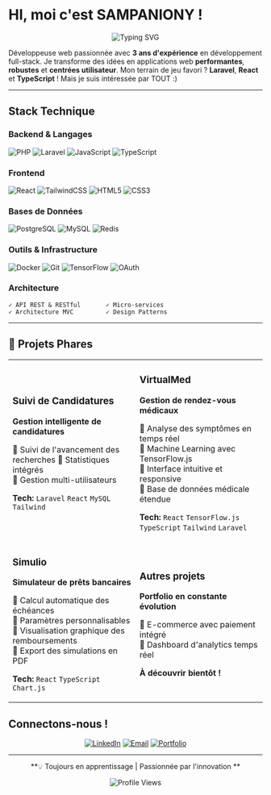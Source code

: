 # HI, moi c'est SAMPANIONY !

<div align="center">
  
  ![Typing SVG](https://readme-typing-svg.demolab.com?font=Fira+Code&weight=600&size=28&duration=3000&pause=1000&color=6366F1&center=true&vCenter=true&repeat=true&width=600&lines=Développeuse+Full-Stack+Passionnée;3+ans+d'expérience;Création+d'apps+innovantes)

</div>

Développeuse web passionnée avec **3 ans d'expérience** en développement full-stack. Je transforme des idées en applications web **performantes**, **robustes** et **centrées utilisateur**. 
Mon terrain de jeu favori ? **Laravel**, **React** et **TypeScript** ! Mais je suis intéressée par TOUT :)

---

## Stack Technique

### Backend & Langages
![PHP](https://img.shields.io/badge/PHP-777BB4?style=for-the-badge&logo=php&logoColor=white)
![Laravel](https://img.shields.io/badge/Laravel_12-FF2D20?style=for-the-badge&logo=laravel&logoColor=white)
![JavaScript](https://img.shields.io/badge/JavaScript-F7DF1E?style=for-the-badge&logo=javascript&logoColor=black)
![TypeScript](https://img.shields.io/badge/TypeScript-3178C6?style=for-the-badge&logo=typescript&logoColor=white)

### Frontend
![React](https://img.shields.io/badge/React_18-61DAFB?style=for-the-badge&logo=react&logoColor=black)
![TailwindCSS](https://img.shields.io/badge/Tailwind_CSS-06B6D4?style=for-the-badge&logo=tailwindcss&logoColor=white)
![HTML5](https://img.shields.io/badge/HTML5-E34F26?style=for-the-badge&logo=html5&logoColor=white)
![CSS3](https://img.shields.io/badge/CSS3-1572B6?style=for-the-badge&logo=css3&logoColor=white)

### Bases de Données
![PostgreSQL](https://img.shields.io/badge/PostgreSQL-316192?style=for-the-badge&logo=postgresql&logoColor=white)
![MySQL](https://img.shields.io/badge/MySQL-4479A1?style=for-the-badge&logo=mysql&logoColor=white)
![Redis](https://img.shields.io/badge/Redis-DC382D?style=for-the-badge&logo=redis&logoColor=white)

### Outils & Infrastructure
![Docker](https://img.shields.io/badge/Docker-2496ED?style=for-the-badge&logo=docker&logoColor=white)
![Git](https://img.shields.io/badge/Git-F05032?style=for-the-badge&logo=git&logoColor=white)
![TensorFlow](https://img.shields.io/badge/TensorFlow.js-FF6F00?style=for-the-badge&logo=tensorflow&logoColor=white)
![OAuth](https://img.shields.io/badge/OAuth_2.0-4285F4?style=for-the-badge&logo=google&logoColor=white)

### Architecture
```
✓ API REST & RESTful       ✓ Micro-services
✓ Architecture MVC         ✓ Design Patterns
```

---

## 🌟 Projets Phares

<table>
<tr>
<td width="50%">

### Suivi de Candidatures
**Gestion intelligente de candidatures**

🔹 Suivi de l'avancement des recherches
🔹 Statistiques intégrés  
🔹 Gestion multi-utilisateurs  

**Tech:** `Laravel` `React` `MySQL` `Tailwind`

</td>
<td width="50%">

### VirtualMed
**Gestion de rendez-vous médicaux**

🔹 Analyse des symptômes en temps réel  
🔹 Machine Learning avec TensorFlow.js  
🔹 Interface intuitive et responsive  
🔹 Base de données médicale étendue  

**Tech:** `React` `TensorFlow.js` `TypeScript` `Tailwind` `Laravel`

</td>
</tr>
<tr>
<td width="50%">

### Simulio
**Simulateur de prêts bancaires**

🔹 Calcul automatique des échéances  
🔹 Paramètres personnalisables  
🔹 Visualisation graphique des remboursements  
🔹 Export des simulations en PDF  

**Tech:** `React` `TypeScript` `Chart.js`

</td>
<td width="50%">

### Autres projets
**Portfolio en constante évolution**

🔹 E-commerce avec paiement intégré  
🔹 Dashboard d'analytics temps réel  

**À découvrir bientôt !**

</td>
</tr>
</table>


## Connectons-nous !

<div align="center">

[![LinkedIn](https://img.shields.io/badge/LinkedIn-0A66C2?style=for-the-badge&logo=linkedin&logoColor=white)](https://www.linkedin.com/in/sampaniony-rakotoarivelo-bbb7a221a/)
[![Email](https://img.shields.io/badge/Email-EA4335?style=for-the-badge&logo=gmail&logoColor=white)](mailto:sampanionyra55@gmail.com)
[![Portfolio](https://img.shields.io/badge/Portfolio-6366F1?style=for-the-badge&logo=google-chrome&logoColor=white)](https://sampaniony-portfolio.netlify.app/)

</div>

---

<div align="center">
  
  **💡 Toujours en apprentissage | Passionnée par l'innovation **
  
  ![Profile Views](https://komarev.com/ghpvc/?username=sampaniony&color=6366F1&style=for-the-badge)

</div>
